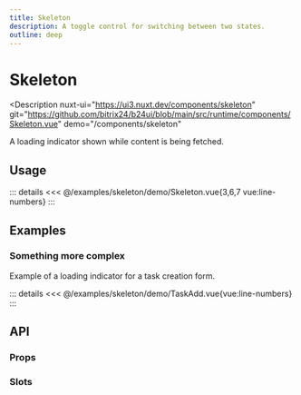 ```yaml
---
title: Skeleton
description: A toggle control for switching between two states.
outline: deep
---
```

<script setup>
import SkeletonExample from '/examples/skeleton/Skeleton.vue';
import TaskAddExample from '/examples/skeleton/TaskAdd.vue';
</script>
# Skeleton
<Description
  nuxt-ui="https://ui3.nuxt.dev/components/skeleton"
  git="https://github.com/bitrix24/b24ui/blob/main/src/runtime/components/Skeleton.vue"
  demo="/components/skeleton"
>
  A loading indicator shown while content is being fetched.
</Description>

## Usage

<div class="lg:min-h-[160px]">
  <ClientOnly>
    <SkeletonExample />
  </ClientOnly>
</div>

::: details
<<< @/examples/skeleton/demo/Skeleton.vue{3,6,7 vue:line-numbers}
:::

## Examples

### Something more complex

Example of a loading indicator for a task creation form.

<div class="lg:min-h-[623px]">
  <ClientOnly>
    <TaskAddExample />
  </ClientOnly>
</div>

::: details
<<< @/examples/skeleton/demo/TaskAdd.vue{vue:line-numbers}
:::

## API

### Props

<ComponentProps component="Skeleton" />

### Slots

<ComponentSlots component="Skeleton" />
